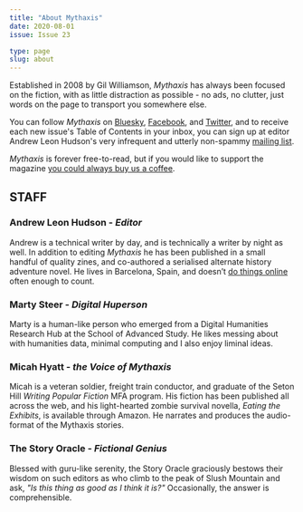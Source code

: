 ```yaml
---
title: "About Mythaxis"
date: 2020-08-01
issue: Issue 23

type: page
slug: about
---
```



Established in 2008 by Gil Williamson, *Mythaxis* has always been focused on the fiction, with as little distraction as possible - no ads, no clutter, just words on the page to transport you somewhere else.

You can follow *Mythaxis* on [Bluesky](https://bsky.app/profile/mythaxis.bsky.social), [Facebook](https://www.facebook.com/MythaxisMagazine), and [Twitter](https://twitter.com/mythaxis), and to receive each new issue's Table of Contents in your inbox, you can sign up at editor Andrew Leon Hudson's very infrequent and utterly non-spammy [mailing list]([http://eepurl.com/hdhvMT).

*Mythaxis* is forever free-to-read, but if you would like to support the magazine [you could always buy us a coffee](https://ko-fi.com/mythaxismagazine/).

## STAFF

### Andrew Leon Hudson - *Editor*
Andrew is a technical writer by day, and is technically a writer by night as well. In addition to editing *Mythaxis* he has been published in a small handful of quality zines, and co-authored a serialised alternate history adventure novel. He lives in Barcelona, Spain, and doesn’t [do things online](https://linktr.ee/andrewleonhudson) often enough to count.

### Marty Steer - *Digital Huperson*
Marty is a human-like person who emerged from a Digital Humanities Research Hub at the School of Advanced Study. He likes messing about with humanities data, minimal computing and I also enjoy liminal ideas.

### Micah Hyatt - *the Voice of Mythaxis*

Micah is a veteran soldier, freight train conductor, and graduate of the Seton Hill *Writing Popular Fiction* MFA program. His fiction has been published all across the web, and his light-hearted zombie survival novella, *Eating the Exhibits*, is available through Amazon. He narrates and produces the audio-format of the Mythaxis stories.

### The Story Oracle - *Fictional Genius*
Blessed with guru-like serenity, the Story Oracle graciously bestows their wisdom on such editors as who climb to the peak of Slush Mountain and ask, *"Is this thing as good as I think it is?"* Occasionally, the answer is comprehensible.
